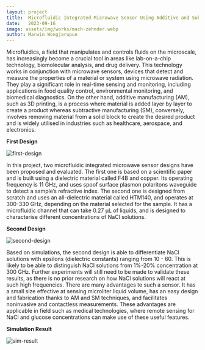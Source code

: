 ```yaml
---
layout: project
title:  Microfluidic Integrated Microwave Sensor Using Additive and Subtractive Manufacturing
date:   2023-09-16
image: assets/img/works/mach-zehnder.webp
author: Marwin Wongjarupun
---
```

Microfluidics, a field that manipulates and controls fluids on the microscale, has increasingly become a crucial tool in areas like lab-on-a-chip technology, biomolecular analysis, and drug delivery. This technology works in conjunction with microwave sensors, devices that detect and measure the properties of a material or system using microwave radiation. They play a significant role in real-time sensing and monitoring, including applications in food quality control, environmental monitoring, and biomedical diagnostics. On the other hand, additive manufacturing (AM), such as 3D printing, is a process where material is added layer by layer to create a product whereas subtractive manufacturing (SM), conversely, involves removing material from a solid block to create the desired product and is widely utilised in industries such as healthcare, aerospace, and electronics.

**First Design**


<img src="../../assets/img/gifs/first-design.gif" alt="first-design" class="responsive-image">



In this project, two microfluidic integrated microwave sensor designs have been proposed and evaluated. The first one is based on a scientific paper and is built using a dielectric material called F4B and copper. Its operating frequency is 11 GHz, and uses spoof surface plasmon polaritons waveguide to detect a sample’s refractive index. The second one is designed from scratch and uses an all-dielectric material called HTM140, and operates at 300-330 GHz, depending on the material selected for the sample. It has a microfluidic channel that can take 0.27 µL of liquids, and is designed to characterise different concentrations of NaCl solutions.

**Second Design**


<img src="../../assets/img/works/second-design.webp" alt="second-design" class="responsive-image">


Based on simulations, the second design is able to differentiate NaCl solutions with epsilons (dielectric constants) ranging from 10 - 60. This is likely to be able to distinguish NaCl solutions from 1%-20% concentration at 300 GHz. Further experiments will still need to be made to validate these results, as there is no prior research on how NaCl solutions will react at such high frequencies. There are many advantages to such a sensor. It has a small size effective at sensing microliter liquid volume, has an easy design and fabrication thanks to AM and SM techniques, and facilitates noninvasive and contactless measurements. These advantages are applicable in field such as medical technologies, where remote sensing for NaCl and glucose concentrations can make use of these useful features.

**Simulation Result**


<img src="../../assets/img/works/sim-result.webp" alt="sim-result" class="responsive-image">
